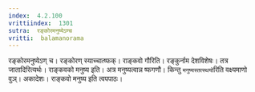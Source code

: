 ```yaml
---
index:  4.2.100
vrittiindex:  1301
sutra:  रङ्कोरमनुष्येऽण्च
vritti:  balamanorama 
---
```


रङ्कोरमनुष्येऽण् च। रङ्कोरण् स्याच्चात्ष्फक्। राङ्कवो गौरिति। रङ्कुर्नाम देशविशेषः। तत्र जातादिरित्यर्थः। राङ्कवको मनुष्य इति। अत्र मनुष्यत्वान्न ष्फगणौ। किन्तु `मनुष्यस्तत्स्थयो`रिति वक्ष्यमाणो वुञ्। अकादेशः। राङ्कवो मनुष्य इति त्वपपाठः। 

